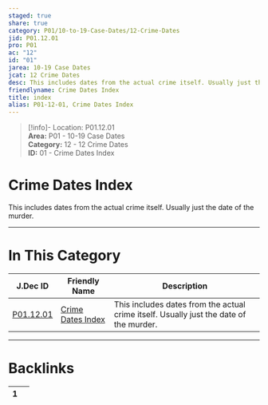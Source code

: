 ```yaml
---  
staged: true  
share: true  
category: P01/10-to-19-Case-Dates/12-Crime-Dates  
jid: P01.12.01  
pro: P01  
ac: "12"  
id: "01"  
jarea: 10-19 Case Dates  
jcat: 12 Crime Dates  
desc: This includes dates from the actual crime itself. Usually just the date of the murder.  
friendlyname: Crime Dates Index  
title: index  
alias: P01-12-01, Crime Dates Index  
---  
```

  
>[!info]- Location: P01.12.01  
>**Area:** P01 - 10-19 Case Dates  
>**Category:** 12 - 12 Crime Dates  
>**ID:** 01 - Crime Dates Index  
  
# Crime Dates Index  
  
This includes dates from the actual crime itself. Usually just the date of the murder.  
  
  
  
---  
# In This Category  
  
| J.Dec ID                                                                      | Friendly Name                                                                         | Description                                                                            |  
| ----------------------------------------------------------------------------- | ------------------------------------------------------------------------------------- | -------------------------------------------------------------------------------------- |  
| [P01.12.01](index.md) | [Crime Dates Index](index.md) | This includes dates from the actual crime itself. Usually just the date of the murder. |  
  
  
---  
# Backlinks  
<div><table class="dataview table-view-table"><thead class="table-view-thead"><tr class="table-view-tr-header"><th class="table-view-th"><span></span><span class="dataview small-text">1</span></th><th class="table-view-th"><span></span></th></tr></thead><tbody class="table-view-tbody"></tbody></table></div>